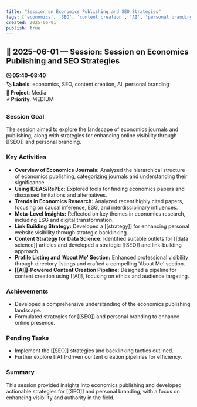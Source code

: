 ```yaml
---
title: "Session on Economics Publishing and SEO Strategies"
tags: ['economics', 'SEO', 'content creation', 'AI', 'personal branding']
created: 2025-06-01
publish: true
---
```


## 📅 2025-06-01 — Session: Session on Economics Publishing and SEO Strategies

**🕒 05:40–08:40**  
**🏷️ Labels**: economics, SEO, content creation, AI, personal branding  
**📂 Project**: Media  
**⭐ Priority**: MEDIUM  


### Session Goal
The session aimed to explore the landscape of economics journals and publishing, along with strategies for enhancing online visibility through [[SEO]] and personal branding.

### Key Activities
- **Overview of Economics Journals:** Analyzed the hierarchical structure of economics publishing, categorizing journals and understanding their significance.
- **Using IDEAS/RePEc:** Explored tools for finding economics papers and discussed limitations and alternatives.
- **Trends in Economics Research:** Analyzed recent highly cited papers, focusing on causal inference, ESG, and interdisciplinary influences.
- **Meta-Level Insights:** Reflected on key themes in economics research, including ESG and digital transformation.
- **Link Building Strategy:** Developed a [[strategy]] for enhancing personal website visibility through strategic backlinking.
- **Content Strategy for Data Science:** Identified suitable outlets for [[data science]] articles and developed a strategic [[SEO]] and link-building approach.
- **Profile Listing and 'About Me' Section:** Enhanced professional visibility through directory listings and crafted a compelling 'About Me' section.
- **[[AI]]-Powered Content Creation Pipeline:** Designed a pipeline for content creation using [[AI]], focusing on ethics and audience targeting.

### Achievements
- Developed a comprehensive understanding of the economics publishing landscape.
- Formulated strategies for [[SEO]] and personal branding to enhance online presence.

### Pending Tasks
- Implement the [[SEO]] strategies and backlinking tactics outlined.
- Further explore [[AI]]-driven content creation pipelines for efficiency.

### Summary
This session provided insights into economics publishing and developed actionable strategies for [[SEO]] and personal branding, with a focus on enhancing visibility and authority in the field.

